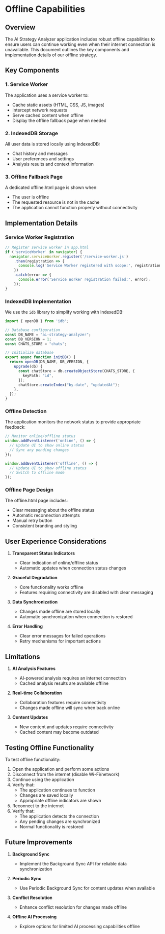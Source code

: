 # Offline Capabilities

## Overview

The AI Strategy Analyzer application includes robust offline capabilities to ensure users can continue working even when their internet connection is unavailable. This document outlines the key components and implementation details of our offline strategy.

## Key Components

### 1. Service Worker

The application uses a service worker to:
- Cache static assets (HTML, CSS, JS, images)
- Intercept network requests
- Serve cached content when offline
- Display the offline fallback page when needed

### 2. IndexedDB Storage

All user data is stored locally using IndexedDB:
- Chat history and messages
- User preferences and settings
- Analysis results and context information

### 3. Offline Fallback Page

A dedicated offline.html page is shown when:
- The user is offline
- The requested resource is not in the cache
- The application cannot function properly without connectivity

## Implementation Details

### Service Worker Registration

```javascript
// Register service worker in app.html
if ('serviceWorker' in navigator) {
  navigator.serviceWorker.register('/service-worker.js')
    .then(registration => {
      console.log('Service Worker registered with scope:', registration.scope);
    })
    .catch(error => {
      console.error('Service Worker registration failed:', error);
    });
}
```

### IndexedDB Implementation

We use the `idb` library to simplify working with IndexedDB:

```typescript
import { openDB } from 'idb';

// Database configuration
const DB_NAME = "ai-strategy-analyzer";
const DB_VERSION = 1;
const CHATS_STORE = "chats";

// Initialize database
export async function initDB() {
  return openDB(DB_NAME, DB_VERSION, {
    upgrade(db) {
      const chatStore = db.createObjectStore(CHATS_STORE, {
        keyPath: "id",
      });
      chatStore.createIndex("by-date", "updatedAt");
    },
  });
}
```

### Offline Detection

The application monitors the network status to provide appropriate feedback:

```javascript
// Monitor online/offline status
window.addEventListener('online', () => {
  // Update UI to show online status
  // Sync any pending changes
});

window.addEventListener('offline', () => {
  // Update UI to show offline status
  // Switch to offline mode
});
```

### Offline Page Design

The offline.html page includes:
- Clear messaging about the offline status
- Automatic reconnection attempts
- Manual retry button
- Consistent branding and styling

## User Experience Considerations

1. **Transparent Status Indicators**
   - Clear indication of online/offline status
   - Automatic updates when connection status changes

2. **Graceful Degradation**
   - Core functionality works offline
   - Features requiring connectivity are disabled with clear messaging

3. **Data Synchronization**
   - Changes made offline are stored locally
   - Automatic synchronization when connection is restored

4. **Error Handling**
   - Clear error messages for failed operations
   - Retry mechanisms for important actions

## Limitations

1. **AI Analysis Features**
   - AI-powered analysis requires an internet connection
   - Cached analysis results are available offline

2. **Real-time Collaboration**
   - Collaboration features require connectivity
   - Changes made offline will sync when back online

3. **Content Updates**
   - New content and updates require connectivity
   - Cached content may become outdated

## Testing Offline Functionality

To test offline functionality:
1. Open the application and perform some actions
2. Disconnect from the internet (disable Wi-Fi/network)
3. Continue using the application
4. Verify that:
   - The application continues to function
   - Changes are saved locally
   - Appropriate offline indicators are shown
5. Reconnect to the internet
6. Verify that:
   - The application detects the connection
   - Any pending changes are synchronized
   - Normal functionality is restored

## Future Improvements

1. **Background Sync**
   - Implement the Background Sync API for reliable data synchronization

2. **Periodic Sync**
   - Use Periodic Background Sync for content updates when available

3. **Conflict Resolution**
   - Enhance conflict resolution for changes made offline

4. **Offline AI Processing**
   - Explore options for limited AI processing capabilities offline
